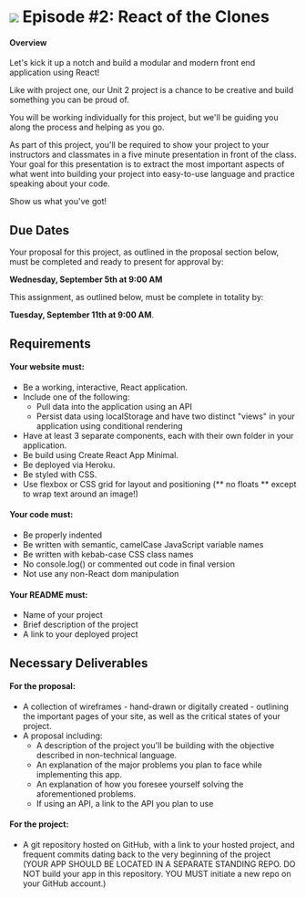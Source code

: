 # ![](https://ga-dash.s3.amazonaws.com/production/assets/logo-9f88ae6c9c3871690e33280fcf557f33.png) Episode #2: React of the Clones 

#### Overview

Let's kick it up a notch and build a modular and modern front end application using React!

Like with project one, our Unit 2 project is a chance to be creative and build something you can be proud of.

You will be working individually for this project, but we'll be guiding you along the process and helping as you go.

As part of this project, you'll be required to show your project to your instructors and classmates in a five minute presentation in front of the class. Your goal for this presentation is to extract the most important aspects of what went into building your project into easy-to-use language and practice speaking about your code.

Show us what you've got!

## Due Dates

Your proposal for this project, as outlined in the proposal section below, must be completed and ready to present for approval by:

**Wednesday, September 5th at 9:00 AM**

This assignment, as outlined below, must be complete in totality by:

**Tuesday, September 11th at 9:00 AM**.

## Requirements

#### Your website must:

- Be a working, interactive, React application.
- Include one of the following:
  - Pull data into the application using an API
  - Persist data using localStorage and have two distinct "views" in your application using conditional rendering
- Have at least 3 separate components, each with their own folder in your application.
 - Be build using Create React App Minimal.
- Be deployed via Heroku.
- Be styled with CSS.
- Use flexbox or CSS grid for layout and positioning (** no floats ** except to wrap text around an image!)


#### Your code must:

- Be properly indented
- Be written with semantic, camelCase JavaScript variable names
- Be written with kebab-case CSS class names
- No console.log() or commented out code in final version
- Not use any non-React dom manipulation

#### Your README must:

- Name of your project
- Brief description of the project
- A link to your deployed project

## Necessary Deliverables

#### For the proposal:
- A collection of wireframes - hand-drawn or digitally created - outlining the important pages of your site, as well as the critical states of your project.
- A proposal including:
	- A description of the project you'll be building with the objective described in non-technical language.
	- An explanation of the major problems you plan to face while implementing this app.
	- An explanation of how you foresee yourself solving the aforementioned problems.
  - If using an API, a link to the API you plan to use

#### For the project:
- A git repository hosted on GitHub, with a link to your hosted project, and frequent commits dating back to the very beginning of the project (YOUR APP SHOULD BE LOCATED IN A SEPARATE STANDING REPO. DO NOT build your app in this repository. YOU MUST initiate a new repo on your GitHub account.)
